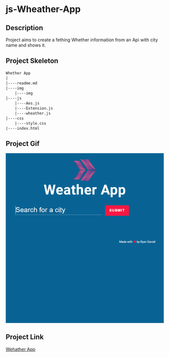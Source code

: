 # js-Wheather-App

## Description
Project aims to create a fething Whether information from an Api with city name and shows it.

## Project Skeleton 

```
Whether App
|
|----readme.md                   
|----img  
    |----img       
|----js
    |----Aes.js
    |----Extension.js
    |----wheather.js
|----css
    |----style.css    
|----index.html 
```
## Project Gif

![js Slider](./img/weather_app.gif)

## Project Link
[Wehather App](https://hellenkuttery.github.io/js-slider/)